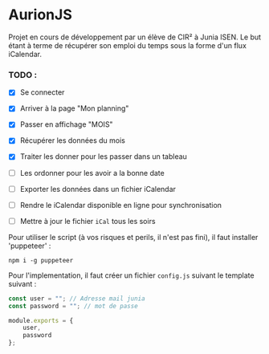 # AurionJS

Projet en cours de développement par un élève de CIR² à Junia ISEN. Le but étant à terme de récupérer son emploi du temps sous la forme d'un flux iCalendar. 

### TODO :
- [x] Se connecter
- [x] Arriver à la page "Mon planning"
- [x] Passer en affichage "MOIS"
- [x] Récupérer les données du mois
- [x] Traiter les donner pour les passer dans un tableau
- [ ] Les ordonner pour les avoir a la bonne date
- [ ] Exporter les données dans un fichier iCalendar
- [ ] Rendre le iCalendar disponible en ligne pour synchronisation 
- [ ] Mettre à jour le fichier `iCal` tous les soirs


Pour utiliser le script (à vos risques et perils, il n'est pas fini), il faut installer 'puppeteer' :
```console
npm i -g puppeteer
```
Pour l'implementation, il faut créer un fichier `config.js` suivant le template suivant : 

```js
const user = ""; // Adresse mail junia
const password = ""; // mot de passe

module.exports = {
    user,
    password
};
```
